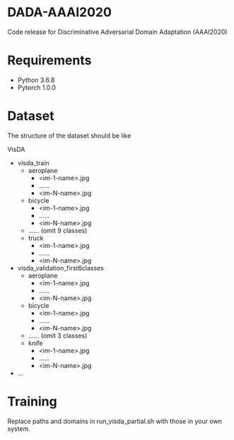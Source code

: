 # DADA-AAAI2020
Code release for Discriminative Adversarial Domain Adaptation (AAAI2020)

# Requirements
- Python 3.6.8
- Pytorch 1.0.0

# Dataset
The structure of the dataset should be like

VisDA<br />
- visda_train<br />
  - aeroplane   
    - \<im-1-name\>.jpg   
    - ......   
    - \<im-N-name\>.jpg   
  - bicycle   
    - \<im-1-name\>.jpg   
    - ......   
    - \<im-N-name\>.jpg   
  -  ...... (omit 9 classes)   
  - truck   
    - \<im-1-name\>.jpg   
    - ......   
    - \<im-N-name\>.jpg    
- visda_validation_first6classes<br />
  - aeroplane   
    - \<im-1-name\>.jpg   
    - ......   
    - \<im-N-name\>.jpg   
  - bicycle   
    - \<im-1-name\>.jpg   
    - ......   
    - \<im-N-name\>.jpg   
  -  ...... (omit 3 classes)   
  - knife<br />
    - \<im-1-name\>.jpg   
    - ......   
    - \<im-N-name\>.jpg   
- ...<br />

# Training
Replace paths and domains in run_visda_partial.sh with those in your own system.
